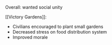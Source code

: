 
Overall: wanted social unity

[[Victory Gardens]]:
- Civilians encouraged to plant small gardens 
- Decreased stress on food distribution system
- Improved morale
